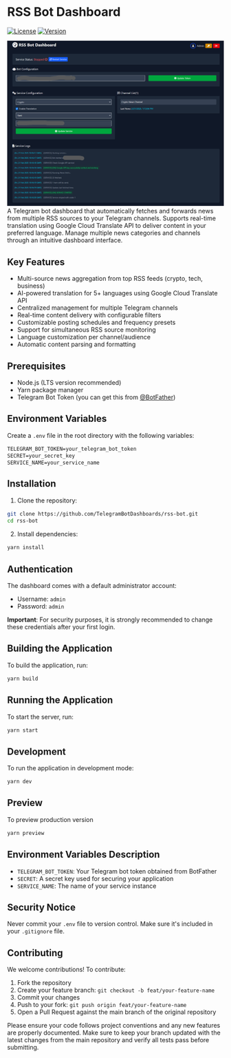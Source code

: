 # RSS Bot Dashboard

[![License](https://img.shields.io/badge/License-MIT-blue.svg)](LICENSE)
[![Version](https://img.shields.io/badge/version-1.0.0-green.svg)](package.json)

![Description](screenshots/screenshot02.png)
A Telegram bot dashboard that automatically fetches and forwards news from multiple RSS sources to your Telegram channels. Supports real-time translation using Google Cloud Translate API to deliver content in your preferred language. Manage multiple news categories and channels through an intuitive dashboard interface.

## Key Features

- Multi-source news aggregation from top RSS feeds (crypto, tech, business)
- AI-powered translation for 5+ languages using Google Cloud Translate API
- Centralized management for multiple Telegram channels
- Real-time content delivery with configurable filters
- Customizable posting schedules and frequency presets
- Support for simultaneous RSS source monitoring
- Language customization per channel/audience
- Automatic content parsing and formatting

## Prerequisites

- Node.js (LTS version recommended)
- Yarn package manager
- Telegram Bot Token (you can get this from [@BotFather](https://t.me/botfather))

## Environment Variables

Create a `.env` file in the root directory with the following variables:

```
TELEGRAM_BOT_TOKEN=your_telegram_bot_token
SECRET=your_secret_key
SERVICE_NAME=your_service_name
```

## Installation

1. Clone the repository:

```bash
git clone https://github.com/TelegramBotDashboards/rss-bot.git
cd rss-bot
```

2. Install dependencies:

```bash
yarn install
```

## Authentication

The dashboard comes with a default administrator account:

- Username: `admin`
- Password: `admin`

**Important**: For security purposes, it is strongly recommended to change these credentials after your first login.

## Building the Application

To build the application, run:

```bash
yarn build
```

## Running the Application

To start the server, run:

```bash
yarn start
```

## Development

To run the application in development mode:

```bash
yarn dev
```

## Preview

To preview production version

```bash
yarn preview
```

## Environment Variables Description

- `TELEGRAM_BOT_TOKEN`: Your Telegram bot token obtained from BotFather
- `SECRET`: A secret key used for securing your application
- `SERVICE_NAME`: The name of your service instance

## Security Notice

Never commit your `.env` file to version control. Make sure it's included in your `.gitignore` file.

## Contributing

We welcome contributions! To contribute:

1. Fork the repository
2. Create your feature branch: `git checkout -b feat/your-feature-name`
3. Commit your changes
4. Push to your fork: `git push origin feat/your-feature-name`
5. Open a Pull Request against the main branch of the original repository

Please ensure your code follows project conventions and any new features are properly documented. Make sure to keep your branch updated with the latest changes from the main repository and verify all tests pass before submitting.

